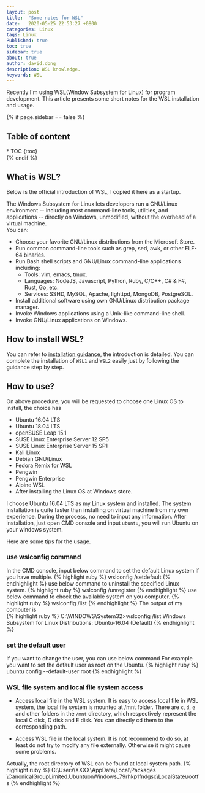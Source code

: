 ```yaml
---
layout: post
title:  "Some notes for WSL"
date:   2020-05-25 22:53:27 +0800
categories: Linux
tags: Linux
Published: true
toc: true
sidebar: true
about: true
author: david.dong
description: WSL knowledge.
keywords: WSL
---
```

Recently I'm using WSL(Window Subsystem for Linux) for program development. This article presents some short notes for the WSL installation and usage.

{% if page.sidebar == false %}
<div class = "separator"></div>
<h2 class="no_toc">Table of content</h2> 
* TOC
{:toc}
<div class = "separator"></div>
{% endif %}

## What is WSL?
Below is the official introduction of WSL, I copied it here as a startup.

>    
The Windows Subsystem for Linux lets developers run a GNU/Linux environment -- including most command-line tools, utilities, and applications -- directly on Windows, unmodified, without the overhead of a virtual machine.   
You can:   
+ Choose your favorite GNU/Linux distributions from the Microsoft Store.
+ Run common command-line tools such as grep, sed, awk, or other ELF-64 binaries.
+ Run Bash shell scripts and GNU/Linux command-line applications including:   
  + Tools: vim, emacs, tmux.    
  + Languages: NodeJS, Javascript, Python, Ruby, C/C++, C# & F#, Rust, Go, etc.    
  + Services: SSHD, MySQL, Apache, lighttpd, MongoDB, PostgreSQL.   
+ Install additional software using own GNU/Linux distribution package manager.
+ Invoke Windows applications using a Unix-like command-line shell.
+ Invoke GNU/Linux applications on Windows.

## How to install WSL?
You can refer to [installation guidance](https://docs.microsoft.com/en-us/windows/wsl/install-win10), the introduction is detailed. You can complete the installation of `WSL1` and `WSL2` easily just by following the guidance step by step. 

## How to use?
On above procedure, you will be requested to choose one Linux OS to install, the choice has 
+ Ubuntu 16.04 LTS
+ Ubuntu 18.04 LTS
+ openSUSE Leap 15.1
+ SUSE Linux Enterprise Server 12 SP5
+ SUSE Linux Enterprise Server 15 SP1
+ Kali Linux
+ Debian GNU/Linux
+ Fedora Remix for WSL
+ Pengwin
+ Pengwin Enterprise
+ Alpine WSL
+ After installing the Linux OS at Windows store.

I choose Ubuntu 16.04 LTS as my Linux system and installed. The system installation is quite faster than installing on virtual machine from my own experience. During the process, no need to input any information. 
After installation, just open CMD console and input `ubuntu`, you will run Ubuntu on your windows system. 

Here are some tips for the usage.

### use wslconfig command
In the CMD console, input below command to set the default Linux system if you have multiple.
{% highlight ruby %}
wslconfig /setdefault <DistributionName>
{% endhighlight %}
use below command to uninstall the specified Linux system.
{% highlight ruby %}
wslconfig /unregister <DistributionName>
{% endhighlight %}
use below command to check the available system on you computer.
{% highlight ruby %}
wslconfig /list
{% endhighlight %}
The output of my computer is  
{% highlight ruby %}
C:\WINDOWS\System32>wslconfig /list
Windows Subsystem for Linux Distributions:
Ubuntu-16.04 (Default)
{% endhighlight %}

### set the default user
If you want to change the user, you can use below command 
For example you want to set the default user as root on the Ubuntu.
{% highlight ruby %}
ubuntu config --default-user root
{% endhighlight %}

### WSL file system and local file system access
+ Access local file in the WSL system. 
It is easy to access local file in WSL system, the local file system is mounted at /mnt folder. There are `c`, `d`, `e` and other folders in the `/mnt` directory, which respectively represent the local C disk, D disk and E disk. You can directly cd them to the corresponding path.

+ Access WSL file in the local system. 
It is not recommend to do so, at least do not try to modify any file externally. Otherwise it might cause some problems.

Actually, the root directory of WSL can be found at local system path.
{% highlight ruby %}
C:\Users\XXXX\AppData\Local\Packages
\CanonicalGroupLimited.UbuntuonWindows_79rhkp1fndgsc\LocalState\rootfs
{% endhighlight %}


